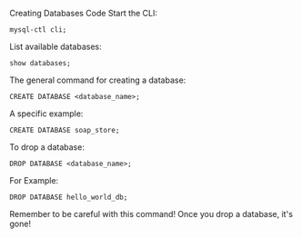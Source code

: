 Creating Databases Code
Start the CLI:
```
mysql-ctl cli; 
```

List available databases:

```
show databases; 
```

The general command for creating a database:

```
CREATE DATABASE <database_name>; 
```

A specific example:

```
CREATE DATABASE soap_store; 
```

To drop a database:

```
DROP DATABASE <database_name>; 
```

For Example:

```
DROP DATABASE hello_world_db; 
```

Remember to be careful with this command! Once you drop a database, it's gone!


